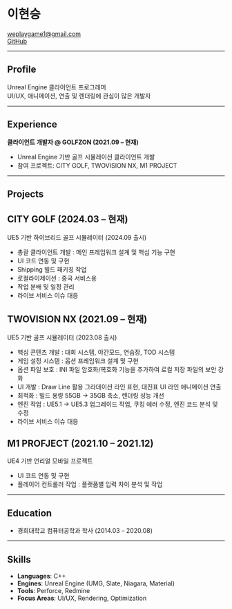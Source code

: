 # 이현승  
weplaygame1@gmail.com  
[GitHub](https://github.com/weplaygame1)  

---

## Profile
Unreal Engine 클라이언트 프로그래머  
UI/UX, 애니메이션, 연출 및 렌더링에 관심이 많은 개발자  

[//]: # (단순한 기능 구현을 넘어서 비주얼 품질과 사용자 경험 향상을 지향하며, 디자이너 및 아티스트와의 협업을 통해 아이디어를 시각적으로 완성하는 과정에 강점을 가지고 있습니다.)

---

## Experience
**클라이언트 개발자 @ GOLFZON (2021.09 – 현재)**  
- Unreal Engine 기반 골프 시뮬레이션 클라이언트 개발  
- 참여 프로젝트: CITY GOLF, TWOVISION NX, M1 PROJECT  

---

## Projects

## CITY GOLF (2024.03 – 현재)
UE5 기반 하이브리드 골프 시뮬레이터 (2024.09 출시)  
- 총괄 클라이언트 개발 : 메인 프레임워크 설계 및 핵심 기능 구현  
- UI 코드 연동 및 구현  
- Shipping 빌드 패키징 작업  
- 로컬라이제이션 : 중국 서비스용  
- 작업 분배 및 일정 관리  
- 라이브 서비스 이슈 대응

##

## TWOVISION NX (2021.09 – 현재)
UE5 기반 골프 시뮬레이터 (2023.08 출시)
- 핵심 콘텐츠 개발 : 대회 시스템, 야간모드, 연습장, TOD 시스템
- 게임 설정 시스템 : 옵션 프레임워크 설계 및 구현
- 옵션 파일 보호 : INI 파일 암호화/복호화 기능을 추가하여 로컬 저장 파일의 보안 강화  
- UI 개발 : Draw Line 활용 그라데이션 라인 표현, 대진표 UI 라인 애니메이션 연출  
- 최적화 : 빌드 용량 55GB → 35GB 축소, 렌더링 성능 개선
- 엔진 작업 : UE5.1 → UE5.3 업그레이드 작업, 쿠킹 에러 수정, 엔진 코드 분석 및 수정  
- 라이브 서비스 이슈 대응  

##

##  M1 PROFJECT (2021.10 – 2021.12)
UE4 기반 언리얼 모바일 프로젝트  
- UI 코드 연동 및 구현  
- 플레이어 컨트롤러 작업 : 플랫폼별 입력 차이 분석 및 작업  

---

## Education
- 경희대학교 컴퓨터공학과 학사 (2014.03 – 2020.08)  

---

## Skills
- **Languages**: C++  
- **Engines**: Unreal Engine (UMG, Slate, Niagara, Material)
- **Tools**: Perforce, Redmine
- **Focus Areas**: UI/UX, Rendering, Optimization
 
